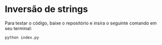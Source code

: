 # Inversão de strings

Para testar o código, baixe o repositório e insira o seguinte comando em seu terminal:

```
python index.py
```
